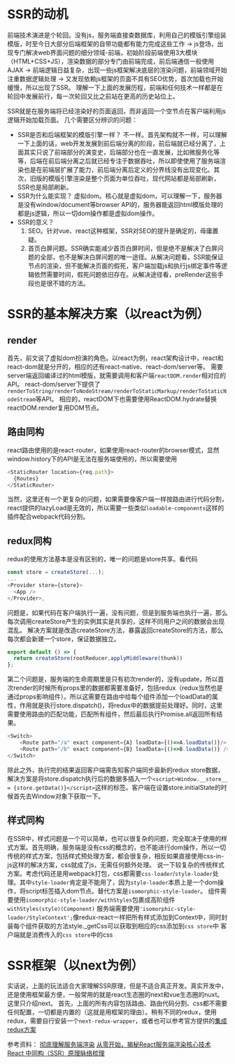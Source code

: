 # SSR的动机
前端技术演进是个轮回。没有js，服务端直接查数据库，利用自己的模版引擎组装模版，时至今日大部分后端框架的自带功能都有能力完成这些工作 -> js登场，出现专门解决web界面问题的细分领域-前端，初始阶段前端使用3大模块（HTML+CSS+JS），渲染数据的部分专门由前端完成，前后端通信一般使用AJAX -> 前端逻辑日益复杂，出现一些js框架解决底层的渲染问题，前端领域开始注重数据逻辑处理 -> 又发现依赖js框架的页面不具有SEO优势，首次加载也开始缓慢，所以出现了SSR。
理解一下上面的发展历程，前端和任何技术一样都是在轮回中发展前行，每一次轮回又比之前站在更高的历史站位上。

SSR就是在服务端将已经渲染好的页面返回，而非返回一个空节点在客户端利用js逻辑开始加载页面。
几个需要区分辨识的问题：
- SSR是否和后端框架的模版引擎一样？
  不一样。首先架构就不一样，可以理解一下上面的话，web开发发展到前后端分离的阶段，前后端就已经分离了，上面其实只说了前端部分的演变史，后端部分也在一直发展，比如微服务化等等，后端在前后端分离之后就已经专注于数据吞吐，所以即使使用了服务端渲染也是在前端层扩展了能力，前后端分离后定义的分界线没有出现变化。其次，旧版的模版引擎渲染是整个页面为单位吞吐，现代网站都是局部刷新，SSR也是局部刷新。
- SSR为什么能实现？
  虚拟dom。核心就是虚拟dom，可以理解一下，服务器是没有window/document等browser API的，服务器能返回html模版处理的都是js逻辑，所以一切dom操作都是虚拟dom操作。
- SSR的意义？
  1. SEO。针对vue、react这种框架，SSR对SEO的提升是确定的，毋庸置疑。
  2. 首页白屏问题。SSR确实能减少首页白屏时间，但是绝不是解决了白屏问题的全部，也不是解决白屏问题的唯一途径。从解决问题看，SSR能保证节点的渲染，但不能解决页面的假死，客户端加载js和执行js绑定事件等逻辑依然需要时间，假死问题依旧存在。从解决途径看，preRender这些手段也是很不错的方法。

# SSR的基本解决方案（以react为例）
## render
首先，前文说了虚拟dom扮演的角色。以react为例，react架构设计中，react和react-dom就是分开的，相应的还有react-native、react-dom/server等。
需要server端返回编译过的html模版，就需要调用和客户端`reactDOM.render`相对应的API。
react-dom/server下提供了`renderToString/renderToNodeStream/renderToStaticMarkup/renderToStaticNodeStream`等API。
相应的，reactDOM下也需要使用ReactDOM.hydrate替换reactDOM.render复用DOM节点。
## 路由同构
react路由使用的是react-router，如果使用react-router的browser模式，显然window.history下的API是无法在服务端使用的，所以需要使用
```js
<StaticRouter location={req.path}>
  {Routes}
</StaticRouter>
```
当然，这里还有一个更复杂的问题，如果需要像客户端一样按路由进行代码分割，react提供的lazyLoad是无效的，所以需要一些类似`loadable-components`这样的插件配合webpack代码分割。
## redux同构
redux的使用方法基本是没有区别的，唯一的问题是store共享。看代码
```js
const store = createStore(...);
...
<Provider store={store}>
  <App />
</Provider>,
```
问题是，如果代码在客户端执行一遍，没有问题，但是到服务端也执行一遍，那么每次调用createStore产生的实例其实是共享的，这样不同用户之间的数据会出现混乱。
解决方案就是改造createStore方法，暴露返回createStore的方法，那么每次都会新建一个store，保证数据独立。
```js
export default () => {
  return createStore(rootReducer,applyMiddleware(thunk))
};
```
第二个问题是，服务端的生命周期里是只有初次render的，没有update，所以首次render的时候所有props里的数据都需要准备好，包括redux（redux当然也是通过props影响组件）。所以这需要在路由中给每个组件添加一个loadData的属性，作用就是执行store.dispatch()，将redux中的数据提前处理好。同时，这里需要使用路由的匹配功能，匹配所有组件，然后最后执行Promise.all返回所有结果。
```js
<Switch>
    <Route path="/a" exact component={A} loadData={()=>A.loadData()}/>
    <Route path="/b" exact component={B} loadData={()=>B.loadData()} />
</Switch>
```
除此之外，执行完的结果返回客户端需告知客户端同步最新的redux store数据，解决方案是将store.dispatch执行后的数据多插入一个`<script>Window.__store__ = {store.getData()}</script>`这样的标签。客户端在设置store.initialState的时候首先去Window对象下获取一下。
## 样式同构
在SSR中，样式问题是一个可以简单，也可以很复杂的问题，完全取决于使用的样式方案。首先明确，服务端是没有css的概念的，也不能进行dom操作，所以一切传统的样式方案，包括样式预处理方案，都会很复杂，相反如果直接使用css-in-js这样的解决方案，css就成了js，无需任何额外处理。
说一下较复杂的传统样式方案。考虑代码还是用webpack打包，css都需要`css-loader`/`style-loader`处理。其中`style-loader`肯定是不能用了，因为`style-loader`本质上是一个dom操作，将script标签插入dom节点。替代方案是`isomorphic-style-loader`。
组件需要使用`isomorphic-style-loader/withStyles`包裹成高阶组件`withStyles(style)(Component)`
服务端需要使用`'isomorphic-style-loader/StyleContext';`像redux-react一样把所有样式添加到Context中，同时封装每个组件获取的方法style._getCss可以获取到相应的css添加到`css store`中
客户端就是消费传入的`css store`中的css

# SSR框架（以next为例）
实话说，上面的玩法适合大家理解SSR原理，但是不适合真正开发。真实开发中，还是使用框架最方便，一般常用的就是react生态圈的next和vue生态圈的nuxt。这里只介绍next。
首先，上面的所有内容包括路由、路由代码分割、css都不需要任何配置，一切都是内置的（这就是用框架的理由）。稍有不同的redux，使用redux，需要自行安装一个`next-redux-wrapper`，或者也可以参考官方提供的[集成redux方案](https://www.nextjs.cn/docs/faq)


参考资料：
[彻底理解服务端渲染](https://github.com/yacan8/blog/issues/30)
[从零开始，揭秘React服务端渲染核心技术](https://segmentfault.com/a/1190000019916830)
[React 中同构（SSR）原理脉络梳理](https://zhuanlan.zhihu.com/p/47044039)
